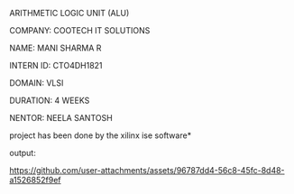 ARITHMETIC LOGIC UNIT (ALU)

COMPANY: COOTECH IT SOLUTIONS

NAME: MANI SHARMA R

INTERN ID: CTO4DH1821

DOMAIN: VLSI

DURATION: 4 WEEKS

NENTOR: NEELA SANTOSH

project has been done by the xilinx ise software*

output:

https://github.com/user-attachments/assets/96787dd4-56c8-45fc-8d48-a1526852f9ef
